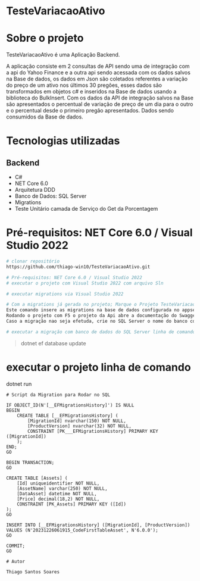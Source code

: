 # TesteVariacaoAtivo

# Sobre o projeto

TesteVariacaoAtivo é uma Aplicação Backend.

A aplicação consiste em 2 consultas de API sendo uma de integração com a api do Yahoo Finance e a outra api sendo acessada com os dados salvos na Base de dados, os dados em Json são coletados referentes a variação do preço de um ativo nos últimos 30 pregões, esses dados são transformados em objetos c# e inseridos na Base de dados usando a biblioteca do BulkInsert. Com os dados da API de integração salvos na Base são apresentados o percentual de variação de preço de um dia para o outro e o percentual desde o primeiro pregão apresentados. Dados sendo consumidos da Base de dados.


# Tecnologias utilizadas
## Backend
- C#
- NET Core 6.0
- Arquitetura DDD
- Banco de Dados: SQL Server
- Migrations
- Teste Unitário camada de Serviço do Get da Porcentagem 

# Pré-requisitos: NET Core 6.0 / Visual Studio 2022

```bash
# clonar repositório
https://github.com/thiago-win10/TesteVariacaoAtivo.git

# Pré-requisitos: NET Core 6.0 / Visual Studio 2022
# executar o projeto com Visual Studio 2022 com arquivo Sln

# executar migrations via Visual Studio 2022

# Com a migrations já gerada no projeto; Marque o Projeto TesteVariacaoAtivo.Api como "Set as Startup Project" e depois acessar o menu Tools -> Nugget Package Manage -> Package Manager Console -> Selecione Default project o projeto TesteVariacaoAtivo.Infra e inserir o comando: update-database.
Este comando insere as migrations na base de dados configurada no appsettings.
Rodando o projeto com F5 o projeto da Api abre a documentação do Swagger
Caso a migração nao seja efetuda, crie no SQL Server o nome do banco configurado no appsettings e rode o update-database novamente.

# executar a migração com banco de dados do SQL Server linha de comando
```
> dotnet ef database update

# executar o projeto linha de comando
dotnet run
```
# Script da Migration para Rodar no SQL

IF OBJECT_ID(N'[__EFMigrationsHistory]') IS NULL
BEGIN
    CREATE TABLE [__EFMigrationsHistory] (
        [MigrationId] nvarchar(150) NOT NULL,
        [ProductVersion] nvarchar(32) NOT NULL,
        CONSTRAINT [PK___EFMigrationsHistory] PRIMARY KEY ([MigrationId])
    );
END;
GO

BEGIN TRANSACTION;
GO

CREATE TABLE [Assets] (
    [Id] uniqueidentifier NOT NULL,
    [AssetName] varchar(250) NOT NULL,
    [DataAsset] datetime NOT NULL,
    [Price] decimal(18,2) NOT NULL,
    CONSTRAINT [PK_Assets] PRIMARY KEY ([Id])
);
GO

INSERT INTO [__EFMigrationsHistory] ([MigrationId], [ProductVersion])
VALUES (N'20231226061915_CodeFirstTableAsset', N'6.0.0');
GO

COMMIT;
GO

# Autor

Thiago Santos Soares
